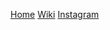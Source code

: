 <!-- [Home](/)
[Wiki](/wiki)
[Insta](https://www.instagram.com/hawhamburg_lan_party/)
[Tickets](https://www.eventbrite.de/e/haw-lan-11-tickets-894499330577?aff=oddtdtcreator) -->

[Home](/)
[Wiki](/wiki)
[Instagram](https://www.instagram.com/hawhamburg_lan_party/)

<!-- [Tickets](https://haw-lan-12.eventbrite.de) -->

<!-- [Live-Ticker](/live-ticker) -->
